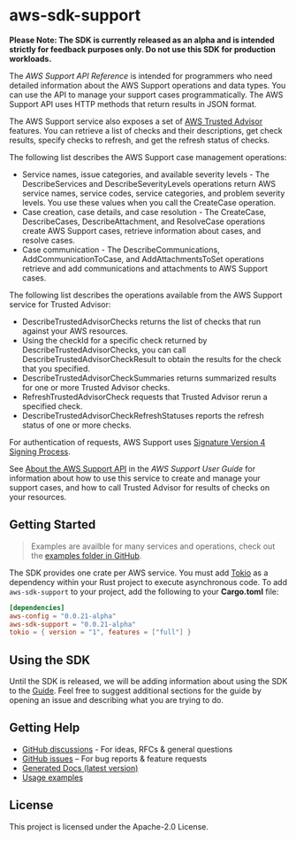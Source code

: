 # aws-sdk-support

**Please Note: The SDK is currently released as an alpha and is intended strictly for
feedback purposes only. Do not use this SDK for production workloads.**

The _AWS Support API Reference_ is intended for programmers who need detailed information about the AWS Support operations and data types. You can use the API to manage your support cases programmatically. The AWS Support API uses HTTP methods that return results in JSON format.

The AWS Support service also exposes a set of [AWS Trusted Advisor](http://aws.amazon.com/premiumsupport/trustedadvisor/) features. You can retrieve a list of checks and their descriptions, get check results, specify checks to refresh, and get the refresh status of checks.

The following list describes the AWS Support case management operations:
  - Service names, issue categories, and available severity levels - The DescribeServices and DescribeSeverityLevels operations return AWS service names, service codes, service categories, and problem severity levels. You use these values when you call the CreateCase operation.
  - Case creation, case details, and case resolution - The CreateCase, DescribeCases, DescribeAttachment, and ResolveCase operations create AWS Support cases, retrieve information about cases, and resolve cases.
  - Case communication - The DescribeCommunications, AddCommunicationToCase, and AddAttachmentsToSet operations retrieve and add communications and attachments to AWS Support cases.

The following list describes the operations available from the AWS Support service for Trusted Advisor:
  - DescribeTrustedAdvisorChecks returns the list of checks that run against your AWS resources.
  - Using the checkId for a specific check returned by DescribeTrustedAdvisorChecks, you can call DescribeTrustedAdvisorCheckResult to obtain the results for the check that you specified.
  - DescribeTrustedAdvisorCheckSummaries returns summarized results for one or more Trusted Advisor checks.
  - RefreshTrustedAdvisorCheck requests that Trusted Advisor rerun a specified check.
  - DescribeTrustedAdvisorCheckRefreshStatuses reports the refresh status of one or more checks.

For authentication of requests, AWS Support uses [Signature Version 4 Signing Process](https://docs.aws.amazon.com/general/latest/gr/signature-version-4.html).

See [About the AWS Support API](https://docs.aws.amazon.com/awssupport/latest/user/Welcome.html) in the _AWS Support User Guide_ for information about how to use this service to create and manage your support cases, and how to call Trusted Advisor for results of checks on your resources.

## Getting Started

> Examples are availble for many services and operations, check out the
> [examples folder in GitHub](https://github.com/awslabs/aws-sdk-rust/tree/main/sdk/examples).

The SDK provides one crate per AWS service. You must add [Tokio](https://crates.io/crates/tokio)
as a dependency within your Rust project to execute asynchronous code. To add `aws-sdk-support` to
your project, add the following to your **Cargo.toml** file:

```toml
[dependencies]
aws-config = "0.0.21-alpha"
aws-sdk-support = "0.0.21-alpha"
tokio = { version = "1", features = ["full"] }
```

## Using the SDK

Until the SDK is released, we will be adding information about using the SDK to the
[Guide](https://github.com/awslabs/aws-sdk-rust/blob/main/Guide.md). Feel free to suggest
additional sections for the guide by opening an issue and describing what you are trying to do.

## Getting Help

* [GitHub discussions](https://github.com/awslabs/aws-sdk-rust/discussions) - For ideas, RFCs & general questions
* [GitHub issues](https://github.com/awslabs/aws-sdk-rust/issues/new/choose) – For bug reports & feature requests
* [Generated Docs (latest version)](https://awslabs.github.io/aws-sdk-rust/)
* [Usage examples](https://github.com/awslabs/aws-sdk-rust/tree/main/sdk/examples)

## License

This project is licensed under the Apache-2.0 License.

